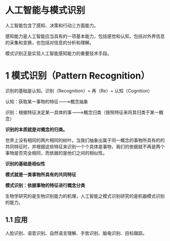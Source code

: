 # 人工智能与模式识别

人工智能包含了感知、决策和行动三方面能力。

感知能力是人工智能应当具有的一项基本能力，包括感觉和认知，包括对外界信息的采集和变换，也包括对信息的分析和理解。

模式识别正是实现人工智能感知能力的重要技术手段。

# 1 模式识别（Pattern Recognition）

识别的基础是认知。识别（Recognition）= 再（Re）+ 认知（Cognition）

认知：获取某一事物的特征--->概念抽象

识别：根据特征决定某一具体的事--->概念归类（按照特征来将其归类于某一概念）

**识别的本质就是对概念的归类。**

世界上没有相同的两片相同的树叶。当我们抽象出属于同一概念的事物所具有的的共同特征时，并根据这些特征来识别一个个具体是事物，我们的依据就不再是两个事物是否完全相同，而依据的是他们之间的相似性。

**识别的基础是相似性**

**模式就是一类事物所具有的共同特征**

**模式识别：依据事物的特征进行概念分类**

生物学研究的是生物识别能力的机理，人工智能之模式识别研究的是机器模式识别的能力。

## 1.1 应用

人脸识别、语音识别、自然语言理解、手势识别、脑电识别、目标跟踪。